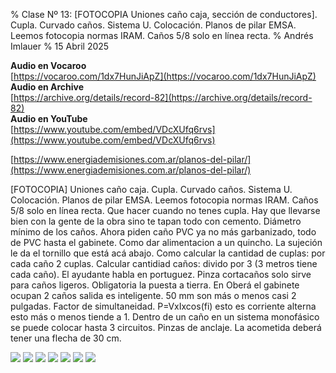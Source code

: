 % Clase Nº 13: [FOTOCOPIA Uniones caño caja, sección de conductores]. Cupla. Curvado caños. Sistema U. Colocación. Planos de pilar EMSA. Leemos fotocopia normas IRAM. Caños 5/8 solo en línea recta.
% Andrés Imlauer
% 15 Abril 2025

**Audio en Vocaroo**       
[https://vocaroo.com/1dx7HunJiApZ](https://vocaroo.com/1dx7HunJiApZ)    
**Audio en Archive**       
[https://archive.org/details/record-82](https://archive.org/details/record-82)    
**Audio en YouTube**       
[https://www.youtube.com/embed/VDcXUfq6rvs](https://www.youtube.com/embed/VDcXUfq6rvs)    
       
[https://www.energiademisiones.com.ar/planos-del-pilar/](https://www.energiademisiones.com.ar/planos-del-pilar/)    

[FOTOCOPIA] Uniones caño caja. Cupla. Curvado caños. Sistema U. Colocación. Planos de pilar EMSA. Leemos fotocopia normas IRAM. Caños 5/8 solo en línea recta. Que hacer cuando no tenes cupla. Hay que llevarse bien con la gente de la obra sino te tapan todo con cemento. Diámetro mínimo de los caños. Ahora piden caño PVC ya no más garbanizado, todo de PVC hasta el gabinete. Como dar alimentacion a un quincho. La sujeción le da el tornillo que está acá abajo. Como calcular la cantidad de cuplas: por cada caño 2 cuplas. Calcular cantidiad caños: divido por 3 (3 metros tiene cada caño). El ayudante habla en portuguez. Pinza cortacaños solo sirve para caños ligeros. Obligatoria la puesta a tierra. En Oberá el gabinete ocupan 2 caños salida es inteligente. 50 mm son más o menos casi 2 pulgadas. Factor de simultaneidad. P=VxIxcos(fi) esto es corriente alterna esto más o menos tiende a 1. Dentro de un caño en un sistema monofásico se puede colocar hasta 3 circuitos. Pinzas de anclaje. La acometida deberá tener una flecha de 30 cm. 


![](https://blogger.googleusercontent.com/img/b/R29vZ2xl/AVvXsEhpAjSN0mu_UmD369sYu-q82f89D-v_P5WqaXnaxfnucFnGZpnRplJBmgBEbGa3o-IPBih-6TEj-eu8x6qmQZQR3cEUmDsIvs_vumJhywK3h7nGfmYnsVNtlXP7mh5ZrSKB0Ebhai16gIn4B0wpKoOc6QTcXhKz61Q2ulU7VBihT3smlaB_o_sWMOFC2mo/s4160/IMG_20250414_203006264.jpg)
![](https://blogger.googleusercontent.com/img/b/R29vZ2xl/AVvXsEgKMBpB6_W705WQlOtlY8CakcgR5u86hqtxYLoDSmcZZ_NR1HND4KvxoxeLo8S1FZADsGDE7KoLKj7qfUajaksp02NcpyJjphq8CYDcaRxXQttfaxd1P2zNe_mF_LmSsjmkRUVqIL-CojOwqZBvKSnVHt691KcEpoHNz3FLScIKx568tQOVzlBa2mS5Nz4/s4160/IMG_20250414_185021883_HDR.jpg)
![](https://blogger.googleusercontent.com/img/b/R29vZ2xl/AVvXsEhLdqIN5FZuMQjJk6-U6hZFqqbaXomHECG8cJ7jM9k8cLOZHshh96fKDWfV9wO_kXStTFWBUHWA62AmSaa4dC5JjcW7mCczDYEIjXx1VvgIJEA9322MSNfLktnoDwHESp5MsiXWarE62utxDSVFne-FS3DEApozFUnv96P3Pej0TrPkNLLsjJnpebVBMOs/s4160/IMG_20250414_195948867.jpg)
![](https://blogger.googleusercontent.com/img/b/R29vZ2xl/AVvXsEh-aEzxvR2S5G4lrCALU2kcPsRQR7aVLS6M2WP1ohv-jXXrdTKjkPFIPUDj0aYWAthMZI5i0tBUpd8l8opuz9Oy6f7bDdA7o_bfkcXsZD9zW2Pn9M7SV5FCoYpO7Q0Z9jAWmeTZcCAR_buV0u1Zqls9n1ktLDGHuQJS2tl2NBKDR9CW517nnaA-0RchoIg/s4160/IMG_20250414_203001133.jpg)
![](https://blogger.googleusercontent.com/img/b/R29vZ2xl/AVvXsEiRJkKmosUfplYhfAnQreGL93ZyKk1JvIXknljwdgpWJ2c8I4HCHhUMQMuiNRP3ZqFvcopJS_BnJobRhX_yHHqy1IHYzhCdJrZ4zf3ksS1IFsnzLoH6XzHGeIvWG9f3ogrAJXcblwSUgn1mL6OLJ8TiULdWOmYewqVyppOEtHaxUS_bupcFGNqlzEKlaiY/s4160/IMG_20250414_202709058.jpg)
![](https://blogger.googleusercontent.com/img/b/R29vZ2xl/AVvXsEiRJkKmosUfplYhfAnQreGL93ZyKk1JvIXknljwdgpWJ2c8I4HCHhUMQMuiNRP3ZqFvcopJS_BnJobRhX_yHHqy1IHYzhCdJrZ4zf3ksS1IFsnzLoH6XzHGeIvWG9f3ogrAJXcblwSUgn1mL6OLJ8TiULdWOmYewqVyppOEtHaxUS_bupcFGNqlzEKlaiY/s4160/IMG_20250414_202709058.jpg)
![](https://blogger.googleusercontent.com/img/b/R29vZ2xl/AVvXsEi2wPbBRZqjP9cxQ8EJzuAzEX3QszA9ysbTRBkHfrTboErcuwavxJGbnuX6xn0IZszga0bYFPDryrHONX0sU9V2PWUNmqc3srdwFNsMXh3gJXqFQHrKmHFfg-szgbmkBLWyHvLxhLepsz_mvdQR5yIjts-pYU4SKTdA2ZRuovWFy79YHBk-EBViVLCybtg/s4160/IMG_20250414_202719036.jpg)


